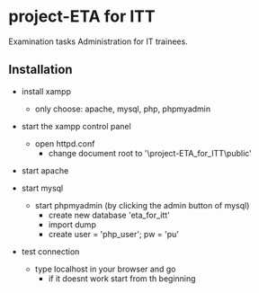 # project-ETA for ITT
Examination tasks Administration for IT trainees.

## Installation

- install xampp
	- only choose: apache, mysql, php, phpmyadmin

- start the xampp control panel
	- open httpd.conf 
		- change document root to '\project-ETA_for_ITT\public'

- start apache

- start mysql
	- start phpmyadmin (by clicking the admin button of mysql)
		- create new database 'eta_for_itt'
		- import dump
		- create user = 'php_user'; pw = 'pu' 

- test connection 
    - type localhost in your browser and go
        - if it doesnt work start from th beginning